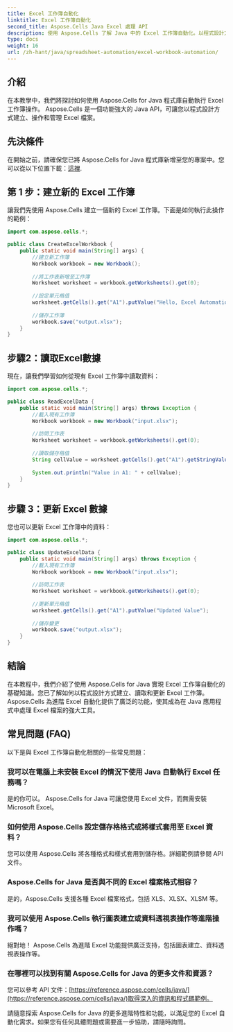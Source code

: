 ```yaml
---
title: Excel 工作簿自動化
linktitle: Excel 工作簿自動化
second_title: Aspose.Cells Java Excel 處理 API
description: 使用 Aspose.Cells 了解 Java 中的 Excel 工作簿自動化。以程式設計方式建立、讀取、更新 Excel 檔案。現在就開始吧！
type: docs
weight: 16
url: /zh-hant/java/spreadsheet-automation/excel-workbook-automation/
---
```


## 介紹
在本教學中，我們將探討如何使用 Aspose.Cells for Java 程式庫自動執行 Excel 工作簿操作。 Aspose.Cells 是一個功能強大的 Java API，可讓您以程式設計方式建立、操作和管理 Excel 檔案。

## 先決條件
在開始之前，請確保您已將 Aspose.Cells for Java 程式庫新增至您的專案中。您可以從以下位置下載：[這裡](https://releases.aspose.com/cells/java/).

## 第 1 步：建立新的 Excel 工作簿
讓我們先使用 Aspose.Cells 建立一個新的 Excel 工作簿。下面是如何執行此操作的範例：

```java
import com.aspose.cells.*;

public class CreateExcelWorkbook {
    public static void main(String[] args) {
        //建立新工作簿
        Workbook workbook = new Workbook();
        
        //將工作表新增至工作簿
        Worksheet worksheet = workbook.getWorksheets().get(0);
        
        //設定單元格值
        worksheet.getCells().get("A1").putValue("Hello, Excel Automation!");
        
        //儲存工作簿
        workbook.save("output.xlsx");
    }
}
```

## 步驟2：讀取Excel數據
現在，讓我們學習如何從現有 Excel 工作簿中讀取資料：

```java
import com.aspose.cells.*;

public class ReadExcelData {
    public static void main(String[] args) throws Exception {
        //載入現有工作簿
        Workbook workbook = new Workbook("input.xlsx");
        
        //訪問工作表
        Worksheet worksheet = workbook.getWorksheets().get(0);
        
        //讀取儲存格值
        String cellValue = worksheet.getCells().get("A1").getStringValue();
        
        System.out.println("Value in A1: " + cellValue);
    }
}
```

## 步驟 3：更新 Excel 數據
您也可以更新 Excel 工作簿中的資料：

```java
import com.aspose.cells.*;

public class UpdateExcelData {
    public static void main(String[] args) throws Exception {
        //載入現有工作簿
        Workbook workbook = new Workbook("input.xlsx");
        
        //訪問工作表
        Worksheet worksheet = workbook.getWorksheets().get(0);
        
        //更新單元格值
        worksheet.getCells().get("A1").putValue("Updated Value");
        
        //儲存變更
        workbook.save("output.xlsx");
    }
}
```

## 結論
在本教程中，我們介紹了使用 Aspose.Cells for Java 實現 Excel 工作簿自動化的基礎知識。您已了解如何以程式設計方式建立、讀取和更新 Excel 工作簿。 Aspose.Cells 為進階 Excel 自動化提供了廣泛的功能，使其成為在 Java 應用程式中處理 Excel 檔案的強大工具。

## 常見問題 (FAQ)
以下是與 Excel 工作簿自動化相關的一些常見問題：

### 我可以在電腦上未安裝 Excel 的情況下使用 Java 自動執行 Excel 任務嗎？
   是的你可以。 Aspose.Cells for Java 可讓您使用 Excel 文件，而無需安裝 Microsoft Excel。

### 如何使用 Aspose.Cells 設定儲存格格式或將樣式套用至 Excel 資料？
   您可以使用 Aspose.Cells 將各種格式和樣式套用到儲存格。詳細範例請參閱 API 文件。

### Aspose.Cells for Java 是否與不同的 Excel 檔案格式相容？
   是的，Aspose.Cells 支援各種 Excel 檔案格式，包括 XLS、XLSX、XLSM 等。

### 我可以使用 Aspose.Cells 執行圖表建立或資料透視表操作等進階操作嗎？
   絕對地！ Aspose.Cells 為進階 Excel 功能提供廣泛支持，包括圖表建立、資料透視表操作等。

### 在哪裡可以找到有關 Aspose.Cells for Java 的更多文件和資源？
   您可以參考 API 文件：[https://reference.aspose.com/cells/java/](https://reference.aspose.com/cells/java/)取得深入的資訊和程式碼範例。

請隨意探索 Aspose.Cells for Java 的更多進階特性和功能，以滿足您的 Excel 自動化需求。如果您有任何具體問題或需要進一步協助，請隨時詢問。